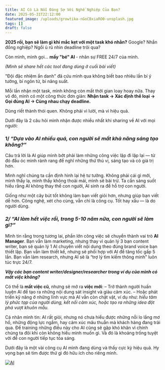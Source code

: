 ```yaml
---
title: AI Có Là Nỗi Đáng Sợ Với Nghề Nghiệp Của Bạn?
date: 2025-05-31T22:12:00
featured_image: /uploads/growtika-nGoCBxiaRO0-unsplash.jpg
tags: []
draft: false
---
```

**2025 rồi, bạn sẽ làm gì khi mắc kẹt với một task khó nhằn?**
Google? Nhắn đồng nghiệp? Ngồi ủ rũ nhìn deadline trôi qua?

Còn mình, mình gọi... **mấy "bé" AI&#160;**- nhân sự FREE 24/7 của mình.

_(Mình sẽ share hết các tool đang dùng ở cuối bài viết)_

"Đội đặc nhiệm ẩn danh" đã cứu mình qua không biết bao nhiêu lần bí ý tưởng, bí ngôn từ, bí năng suất.

Mỗi lần nhận một task, mình không còn mất thời gian loay hoay nữa.
Thay vô đó, mình có một công thức đơn giản:
**Nhận task → Xác định thể loại → Gọi đúng AI → Cùng nhau chạy deadline.**

Dùng riết thành thói quen. Không phải vì lười, mà vì hiệu quả.

Dưới đây là 2 câu hỏi mình nhận được nhiều nhất khi sharing về AI với mọi người:

### **1/&#160;_“Dựa vào AI nhiều quá, con người sẽ mất khả năng sáng tạo không?”_**

Câu trả lời là AI giúp mình bớt phải làm những công việc lặp đi lặp lại — từ đó đầu óc mình rảnh rang để nghĩ những thứ thú vị, sáng tạo và có giá trị hơn.

Mình nghĩ chúng ta cần định hình lại hệ tư tưởng. Không phải cái gì mới, mình thấy lạ, mình thấy không thoải mái, mình sẽ bài trừ. Ta cần sáng suốt hiểu rằng AI không thay thế con người, AI sinh ra để hỗ trợ con người.

Giống như một cây bút tốt không làm bạn viết giỏi hơn, nhưng giúp bạn viết dễ hơn.
Công nghệ, xét cho cùng, vẫn chỉ là công cụ. Tốt hay xấu — là do người dùng.

### **_2/ “AI làm hết việc rồi, trong 5-10 năm nữa, con người sẽ làm gì?”_**

Mình tin rằng trong tương lai, phần lớn công việc sẽ chuyển thành vai trò **AI Manager**.
Bạn vẫn làm marketing, nhưng thay vì quản lý 3 bạn content writer, bạn sẽ quản lý 1 AI chuyên viết nội dung theo đúng brand voice bạn thiết lập.
Bạn vẫn làm thiết kế, nhưng sẽ phối hợp với AI để tăng tốc gấp 5 lần.
Bạn vẫn làm research, nhưng AI sẽ là “trợ lý tìm kiếm thông minh” luôn túc trực 24/7.

**_Vậy các bạn content writer/designer/researcher trong ví dụ của mình có mất việc không?_**

Có thể là **mất việc cũ**, nhưng sẽ mở ra **việc mới**:
– Trở thành người huấn luyện AI để tạo ra những nội dung sát insight và giàu cảm xúc.
– Hoặc phát triển kỹ năng ở những lĩnh vực mà AI vẫn còn chật vật, ví dụ như: _hiểu tâm lý phức tạp của người dùng, kết nối cảm xúc, hoặc tạo ra những idea đột phá vượt khuôn mẫu._

Cá nhân mình tin: AI rất giỏi, nhưng nó chưa hiểu được những nỗi lo lắng mơ hồ, những động lực ngầm, hay cảm xúc mâu thuẫn mà khách hàng đang trải qua. Để training những điều này cho AI cũng sẽ gặp khó khăn vì chính chúng ta đôi khi còn không hiểu mình muốn gì. Và đó là khoảng trống tuyệt vời để con người tiếp tục tỏa sáng.

Dưới đây là một vài công cụ AI mình đang dùng và thấy cực kỳ hiệu quả.
Hy vọng bạn sẽ tìm được thứ gì đó hữu ích cho riêng mình.

[![AI](https://substackcdn.com/image/fetch/w_1456,c_limit,f_auto,q_auto:good,fl_progressive:steep/https%3A%2F%2Fsubstack-post-media.s3.amazonaws.com%2Fpublic%2Fimages%2Fbc19755e-35bd-41b5-afe7-504e0937ca3e_806x772.jpeg)](https://substackcdn.com/image/fetch/f_auto,q_auto:good,fl_progressive:steep/https%3A%2F%2Fsubstack-post-media.s3.amazonaws.com%2Fpublic%2Fimages%2Fbc19755e-35bd-41b5-afe7-504e0937ca3e_806x772.jpeg)
